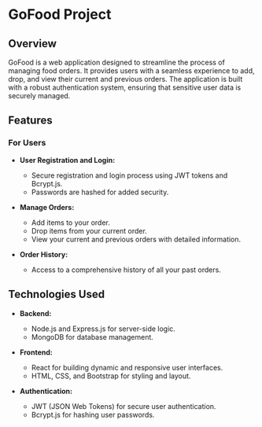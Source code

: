 # GoFood Project

## Overview

GoFood is a web application designed to streamline the process of managing food orders. It provides users with a seamless experience to add, drop, and view their current and previous orders. The application is built with a robust authentication system, ensuring that sensitive user data is securely managed.

## Features

### For Users

- **User Registration and Login:**
  - Secure registration and login process using JWT tokens and Bcrypt.js.
  - Passwords are hashed for added security.

- **Manage Orders:**
  - Add items to your order.
  - Drop items from your current order.
  - View your current and previous orders with detailed information.

- **Order History:**
  - Access to a comprehensive history of all your past orders.


## Technologies Used

- **Backend:**
  - Node.js and Express.js for server-side logic.
  - MongoDB for database management.

- **Frontend:**
  - React for building dynamic and responsive user interfaces.
  - HTML, CSS, and Bootstrap for styling and layout.

- **Authentication:**
  - JWT (JSON Web Tokens) for secure user authentication.
  - Bcrypt.js for hashing user passwords.


